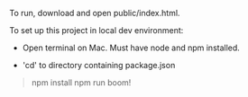 To run, download and open public/index.html.

To set up this project in local dev environment:

- Open terminal on Mac.  Must have node and npm installed.

- 'cd' to directory containing package.json

 > npm install
 > npm run boom!